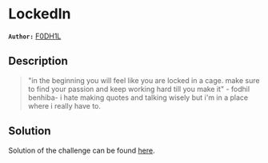 # LockedIn

**`Author:`** [F0DH1L](https://github.com/fodhil-ben)

## Description

  > "in the beginning you will feel like you are locked in a cage. make sure to find your passion and keep working hard till you make it" - fodhil benhiba-
  > i hate making quotes and talking wisely but i'm in a place where i really have to.

## Solution

Solution of the challenge can be found [here](solution/).

